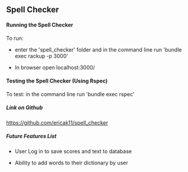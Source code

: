 ## Spell Checker

#### Running the Spell Checker
To run:

- enter the 'spell_checker' folder and in the command line run 'bundle exec rackup -p 3000'

- In browser open localhost:3000/

#### Testing the Spell Checker (Using Rspec)
To test: in the command line run 'bundle exec rspec'

##### Link on Github
https://github.com/ericak11/spell_checker

##### Future Features List
- User Log in to save scores and text to database

- Ability to add words to their dictionary by user



